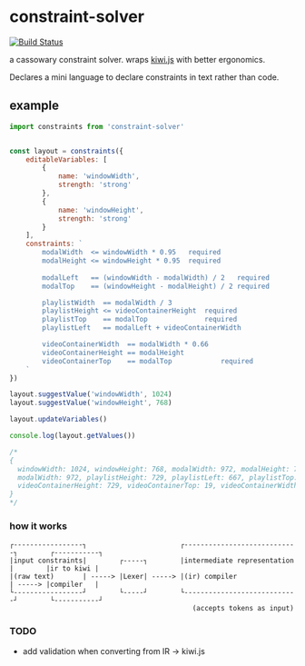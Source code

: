 # constraint-solver

[![Build Status](https://travis-ci.org/mreinstein/constraint-solver.svg?branch=master)](https://travis-ci.org/mreinstein/constraint-solver)

a cassowary constraint solver. wraps [kiwi.js](https://www.npmjs.com/package/kiwi.js) with better ergonomics.

Declares a mini language to declare constraints in text rather than code.

## example

```javascript
import constraints from 'constraint-solver'


const layout = constraints({
	editableVariables: [
		{
			name: 'windowWidth', 
			strength: 'strong'
		},
		{
			name: 'windowHeight', 
			strength: 'strong'
		}
	],
	constraints: `
		modalWidth  <= windowWidth * 0.95   required
		modalHeight <= windowHeight * 0.95  required
		
		modalLeft   == (windowWidth - modalWidth) / 2   required
		modalTop    == (windowHeight - modalHeight) / 2 required

		playlistWidth  == modalWidth / 3
		playlistHeight <= videoContainerHeight  required
		playlistTop    == modalTop              required
		playlistLeft   == modalLeft + videoContainerWidth

		videoContainerWidth  == modalWidth * 0.66
		videoContainerHeight == modalHeight
		videoContainerTop    == modalTop            required
	`
})

layout.suggestValue('windowWidth', 1024)
layout.suggestValue('windowHeight', 768)

layout.updateVariables()

console.log(layout.getValues())

/*
{
  windowWidth: 1024, windowHeight: 768, modalWidth: 972, modalHeight: 729, modalLeft: 25, modalTop: 19
  modalWidth: 972, playlistHeight: 729, playlistLeft: 667, playlistTop: 19, playlistWidth: 324
  videoContainerHeight: 729, videoContainerTop: 19, videoContainerWidth: 642
}
*/
```


### how it works

```
┌-----------------┐                       ┌----------------------------┐        ┌-----------┐
|input constraints|        ┌-----┐        |intermediate representation |        |ir to kiwi |
|(raw text)       | -----> |Lexer| -----> |(ir) compiler               | -----> |compiler   |
└-----------------┘        └-----┘        └----------------------------┘        └-----------┘
                                             (accepts tokens as input)

```

### TODO

* add validation when converting from IR -> kiwi.js
